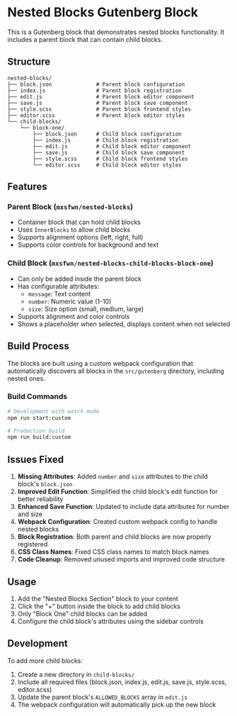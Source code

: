 # Nested Blocks Gutenberg Block

This is a Gutenberg block that demonstrates nested blocks functionality. It includes a parent block that can contain child blocks.

## Structure

```
nested-blocks/
├── block.json              # Parent block configuration
├── index.js                # Parent block registration
├── edit.js                 # Parent block editor component
├── save.js                 # Parent block save component
├── style.scss              # Parent block frontend styles
├── editor.scss             # Parent block editor styles
└── child-blocks/
    └── block-one/
        ├── block.json      # Child block configuration
        ├── index.js        # Child block registration
        ├── edit.js         # Child block editor component
        ├── save.js         # Child block save component
        ├── style.scss      # Child block frontend styles
        └── editor.scss     # Child block editor styles
```

## Features

### Parent Block (`mxsfwn/nested-blocks`)
- Container block that can hold child blocks
- Uses `InnerBlocks` to allow child blocks
- Supports alignment options (left, right, full)
- Supports color controls for background and text

### Child Block (`mxsfwn/nested-blocks-child-blocks-block-one`)
- Can only be added inside the parent block
- Has configurable attributes:
  - `message`: Text content
  - `number`: Numeric value (1-10)
  - `size`: Size option (small, medium, large)
- Supports alignment and color controls
- Shows a placeholder when selected, displays content when not selected

## Build Process

The blocks are built using a custom webpack configuration that automatically discovers all blocks in the `src/gutenberg` directory, including nested ones.

### Build Commands

```bash
# Development with watch mode
npm run start:custom

# Production build
npm run build:custom
```

## Issues Fixed

1. **Missing Attributes**: Added `number` and `size` attributes to the child block's `block.json`
2. **Improved Edit Function**: Simplified the child block's edit function for better reliability
3. **Enhanced Save Function**: Updated to include data attributes for number and size
4. **Webpack Configuration**: Created custom webpack config to handle nested blocks
5. **Block Registration**: Both parent and child blocks are now properly registered
6. **CSS Class Names**: Fixed CSS class names to match block names
7. **Code Cleanup**: Removed unused imports and improved code structure

## Usage

1. Add the "Nested Blocks Section" block to your content
2. Click the "+" button inside the block to add child blocks
3. Only "Block One" child blocks can be added
4. Configure the child block's attributes using the sidebar controls

## Development

To add more child blocks:

1. Create a new directory in `child-blocks/`
2. Include all required files (block.json, index.js, edit.js, save.js, style.scss, editor.scss)
3. Update the parent block's `ALLOWED_BLOCKS` array in `edit.js`
4. The webpack configuration will automatically pick up the new block 